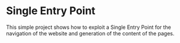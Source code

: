 # Single Entry Point

This simple project shows how to exploit a Single Entry Point for the navigation of the website and generation of the content of the pages.
